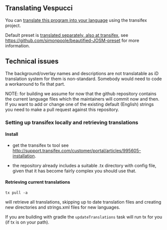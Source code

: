 ## Translating Vespucci

You can [translate this program into your language](https://app.transifex.com/openstreetmap/vespucci/) using the transifex project.

Default preset is [translated separately, also at transifex](https://app.transifex.com/openstreetmap/presets), see https://github.com/simonpoole/beautified-JOSM-preset for more information.

## Technical issues

The background/overlay names and descriptions are not translatable as iD translation system for them is non-standard. Somebody would need to code a workaround to fix that part.

NOTE: for building we assume for now that the github repository contains the current language files which the maintainers will commit now and then. If you want to add or change one of the existing default (English) strings you need to make a pull request against this repository.

### Setting up transifex locally and retrieving translations

#### Install

- get the transifex tx tool see http://support.transifex.com/customer/portal/articles/995605-installation.

- the repository already includes a suitable .tx directory with config file, given that it has become fairly complex you should use that.
 
#### Retrieving current translations
 
    tx pull -a
 
will retrieve all translations, skipping up to date translation files and creating new directories and strings.xml files for new languages.
 
If you are building with gradle the ``updateTranslations`` task will run tx for you (if tx is on your path).
 
